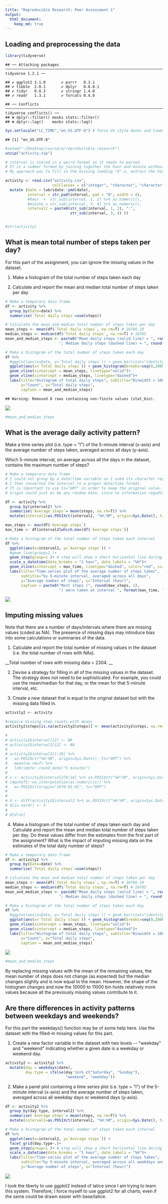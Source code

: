 ```yaml
---
title: "Reproducible Research: Peer Assessment 1"
output: 
  html_document:
    keep_md: true
---
```


## Loading and preprocessing the data

```r
library(tidyverse)
```

```
## ── Attaching packages ─────────────────────────────────────────────────────────────────────────────────────────────────────────────────────────────── tidyverse 1.2.1 ──
```

```
## ✔ ggplot2 3.1.0       ✔ purrr   0.3.1  
## ✔ tibble  2.0.1       ✔ dplyr   0.8.0.1
## ✔ tidyr   0.8.3       ✔ stringr 1.4.0  
## ✔ readr   1.3.1       ✔ forcats 0.4.0
```

```
## ── Conflicts ────────────────────────────────────────────────────────────────────────────────────────────────────────────────────────────────── tidyverse_conflicts() ──
## ✖ dplyr::filter() masks stats::filter()
## ✖ dplyr::lag()    masks stats::lag()
```

```r
Sys.setlocale("LC_TIME","en_US.UTF-8") # force US style dates and times
```

```
## [1] "en_US.UTF-8"
```

```r
#setwd("~/Desktop/coursera/reproductible_research")
unzip("activity.zip")

# interval is stored in a weird format so it needs to parsed. 
# It is a number formed by joining together the hour and minute without separator (so %H%M), then taking only the significant digits.
# My approach was to fill in the missing leading "0"-s, extract the hours and minutes, concatenate them in teh form "01:05" (so %H:%M) and then to convert them to a proper date/time representation when needed.

activity <- read.csv("activity.csv", 
                     colClasses = c("integer", "character", "character")) %>%
  mutate (date = lubridate::ymd(date), 
          interval = str_pad(interval, pad = "0", width = 4),
          #hour  =  str_sub(interval, 1, 2) %>% as.numeric(),
          #minute = str_sub(interval, 3, 4) %>% as.numeric(),
          interval2 = paste0(str_sub(interval, 1, 2), ":", 
                             str_sub(interval, 3, 4) ))


#str(activity)
```


## What is mean total number of steps taken per day?

For this part of the assignment, you can ignore the missing values in the dataset.

1. Make a histogram of the total number of steps taken each day

2. Calculate and report the mean and median total number of steps taken per day


```r
# Make a temporary data frame
df <- activity %>% 
  group_by(Date=date) %>%
  summarise(`Total daily steps`=sum(steps))

# Calculate the mean and median total number of steps taken per day
mean_steps <- mean(df$`Total daily steps`, na.rm=T) # 10766.19
median_steps <- median(df$`Total daily steps`, na.rm=T) # 10765
mean_and_median_steps <- paste0("Mean daily steps (solid line) = ", round(mean_steps, 1), 
                        "; Median daily steps (dashed line) = ", round(median_steps, 1), ".")

# Make a histogram of the total number of steps taken each day
df %>%
  #ggplot(aes(x=Date, y=`Total daily steps`)) + geom_bar(stat="identity")
  ggplot(aes(x=`Total daily steps`)) + geom_histogram(breaks=seq(0,20000, 1000), color="white") +
  geom_vline(xintercept = mean_steps, linetype="solid")+
  geom_vline(xintercept = median_steps, linetype="dashed")+
  labs(title="Histogram of total daily steps", subtitle="Binwidth = 1000 steps",
       y="Count", x="Total daily steps", 
       caption = mean_and_median_steps)
```

```
## Warning: Removed 8 rows containing non-finite values (stat_bin).
```

![](PA1_template_files/figure-html/Q1-1.png)<!-- -->

```r
#mean_and_median_steps
```




## What is the average daily activity pattern?

Make a time series plot (i.e. type = "l") of the 5-minute interval (x-axis) and the average number of steps taken, averaged across all days (y-axis).

Which 5-minute interval, on average across all the days in the dataset, contains the maximum number of steps?



```r
# Make a temporary data frame
# I could not group by a date/time variable so I used its character representation.
# I then converted the interval to a proper date/time format. 
# It is important to use tz="GMT" in order to keep the original value. 
# origin could just as be any random date, since no information regading date is actualy used.

df <- activity %>%
  group_by(interval2) %>%
  summarise(`Average steps`= mean(steps, na.rm=T)) %>%
  mutate(interval2=as.POSIXct(interval2, "%H:%M", origin=Sys.Date(), tz="GMT"))

max_steps <- max(df$`Average steps`)
max_time <- df$interval2[which.max(df$`Average steps`)]

# Make a histogram of the total number of steps taken each interval
df %>%
  ggplot(aes(x=interval2, y=`Average steps`)) +
  #geom_line(group=1 )+
  geom_step(group=1 )+ # step will show a short horizontal line during all the 5-min interval
  scale_x_datetime(date_breaks = "1 hour", date_labels = "%H")+
  geom_vline(xintercept = max_time, linetype="dashed", color="red", size=0.5)+
  labs(title="Time-series plot of the average number of steps taken", 
       subtitle="by 5-minute interval, averaged across all days",
       y="Average number of steps", x="Interval (hour)", 
       caption = paste0("Most steps (", round(max_steps, 1), 
                        ") were taken at interval ", format(max_time, "%H:%M")))
```

![](PA1_template_files/figure-html/Q2-1.png)<!-- -->


## Imputing missing values

Note that there are a number of days/intervals where there are missing values (coded as NA). The presence of missing days may introduce bias into some calculations or summaries of the data.

1. Calculate and report the total number of missing values in the dataset (i.e. the total number of rows with NAs).

__Total number of rows with missing data = 2304. __

2. Devise a strategy for filling in all of the missing values in the dataset. The strategy does not need to be sophisticated. For example, you could use the mean/median for that day, or the mean for that 5-minute interval, etc.

3. Create a new dataset that is equal to the original dataset but with the missing data filled in.



```r
activity2 <- activity

#repalce missing step counts with means
activity2$steps[is.na(activity2$steps)] <- mean(activity2$steps, na.rm=T)

# 
# activity2$interval[12] <- NA
# activity2$interval2[12] <- NA
# 
# activity2$interval2[1:10] %>% 
#   as.POSIXct("%H:%M", origin=Sys.Date(), tz="GMT") %>% 
#   mean(na.rm=T) %>% 
#   lubridate::round_date("5 minutes")
# 
# x <- activity2$interval2[9:16] %>% as.POSIXct("%H:%M", origin=Sys.Date(), tz="GMT")
# imputeTS::na.interpolation(as.numeric(x)) %>% 
#   as.POSIXct(origin="1970-01-01", tz="GMT")
# 
# 
# d <- diff(activity2$interval2 %>% as.POSIXct("%H:%M", origin=Sys.Date(), tz="GMT"))
# d[is.na(d)] <- 5
# 
# d[d!=5]
```

4. Make a histogram of the total number of steps taken each day and Calculate and report the mean and median total number of steps taken per day. Do these values differ from the estimates from the first part of the assignment? What is the impact of imputing missing data on the estimates of the total daily number of steps?


```r
# Make a temporary data frame
df <- activity2 %>% 
  group_by(Date=date) %>%
  summarise(`Total daily steps`=sum(steps))

# Calculate the mean and median total number of steps taken per day
mean_steps <- mean(df$`Total daily steps`, na.rm=T) # 10766.19
median_steps <- median(df$`Total daily steps`, na.rm=T) # 10765
mean_and_median_steps <- paste0("Mean daily steps (solid line) = ", round(mean_steps, 1), 
                        "; Median daily steps (dashed line) = ", round(median_steps, 1), ".")

# Make a histogram of the total number of steps taken each day
df %>%
  #ggplot(aes(x=Date, y=`Total daily steps`)) + geom_bar(stat="identity")
  ggplot(aes(x=`Total daily steps`)) + geom_histogram(breaks=seq(0,20000, 1000), color="white") +
  geom_vline(xintercept = mean_steps, linetype="solid")+
  geom_vline(xintercept = median_steps, linetype="dashed")+
  labs(title="Histogram of total daily steps", subtitle="Binwidth = 1000 steps",
       y="Count", x="Total daily steps", 
       caption = mean_and_median_steps)
```

![](PA1_template_files/figure-html/Q3B-1.png)<!-- -->

```r
#mean_and_median_steps
```

By replacing missing values with the mean of the remaining values, the mean number of steps does not change (as expected) but the median changes slightly and is now equal to the mean. However, the shape of the histogram changes and now the 10000 to 11000 bin holds relatively more values because all the previously missing values contribute to it.


## Are there differences in activity patterns between weekdays and weekends?

For this part the weekdays() function may be of some help here. Use the dataset with the filled-in missing values for this part.

1. Create a new factor variable in the dataset with two levels -- "weekday" and "weekend" indicating whether a given date is a weekday or weekend day.


```r
activity2 <- activity2 %>% 
  mutate(day = weekdays(date), 
         day.type = ifelse(day %in% c("Saturday", "Sunday"), 
                           "weekend", "weekday"))
```

2. Make a panel plot containing a time series plot (i.e. type = "l") of the 5-minute interval (x-axis) and the average number of steps taken, averaged across all weekday days or weekend days (y-axis).


```r
df <- activity2 %>%
  group_by(day.type, interval2) %>%
  summarise(`Average steps`= mean(steps, na.rm=T)) %>%
  mutate(interval2=as.POSIXct(interval2, "%H:%M", origin=Sys.Date(), tz="GMT"))

# Make a histogram of the total number of steps taken each interval
df %>%
  ggplot(aes(x=interval2, y=`Average steps`)) +
  facet_grid(day.type~.)+
  geom_step(group=1 )+ # step will show a short horizontal line during all the 5-min interval
  scale_x_datetime(date_breaks = "1 hour", date_labels = "%H")+
  labs(title="Time-series plot of the average number of steps taken", 
       subtitle="by 5-minute interval, averaged across all weekdays and weekend days",
       y="Average number of steps", x="Interval (hour)")
```

![](PA1_template_files/figure-html/Q4B-1.png)<!-- -->


I took the liberty to use ggplot2 instead of latice since I am trying to learn this system. Therefore, I force myself to use ggplot2 for all charts, even if the same could be drawn easier with base/latice.
